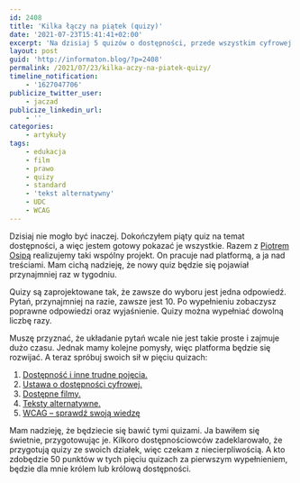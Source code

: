 ```yaml
---
id: 2408
title: 'Kilka łączy na piątek (quizy)'
date: '2021-07-23T15:41:41+02:00'
excerpt: 'Na dzisiaj 5 quizów o dostępności, przede wszystkim cyfrowej. Na końcu obietnica uznania za króla lub królową.'
layout: post
guid: 'http://informaton.blog/?p=2408'
permalink: /2021/07/23/kilka-aczy-na-piatek-quizy/
timeline_notification:
    - '1627047706'
publicize_twitter_user:
    - jaczad
publicize_linkedin_url:
    - ''
categories:
    - artykuły
tags:
    - edukacja
    - film
    - prawo
    - quizy
    - standard
    - 'tekst alternatywny'
    - UDC
    - WCAG
---
```


Dzisiaj nie mogło być inaczej. Dokończyłem piąty quiz na temat dostępności, a więc jestem gotowy pokazać je wszystkie. Razem z [Piotrem Osipą](https://www.sulimo.pl) realizujemy taki wspólny projekt. On pracuje nad platformą, a ja nad treściami. Mam cichą nadzieję, że nowy quiz będzie się pojawiał przynajmniej raz w tygodniu.

Quizy są zaprojektowane tak, że zawsze do wyboru jest jedna odpowiedź. Pytań, przynajmniej na razie, zawsze jest 10. Po wypełnieniu zobaczysz poprawne odpowiedzi oraz wyjaśnienie. Quizy można wypełniać dowolną liczbę razy.

Muszę przyznać, że układanie pytań wcale nie jest takie proste i zajmuje dużo czasu. Jednak mamy kolejne pomysły, więc platforma będzie się rozwijać. A teraz spróbuj swoich sił w pięciu quizach:

1. [Dostępność i inne trudne pojęcia.](https://deklaracja-dostepnosci.info/quiz/show?id=5)
2. [Ustawa o dostępności cyfrowej.](https://deklaracja-dostepnosci.info/quiz/show?id=4)
3. [Dostępne filmy.](https://deklaracja-dostepnosci.info/quiz/show?id=3)
4. [Teksty alternatywne.](https://deklaracja-dostepnosci.info/quiz/show?id=2)
5. [WCAG – sprawdź swoją wiedzę](https://deklaracja-dostepnosci.info/quiz/show?id=1)

Mam nadzieję, że będziecie się bawić tymi quizami. Ja bawiłem się świetnie, przygotowując je. Kilkoro dostępnościowców zadeklarowało, że przygotują quizy ze swoich działek, więc czekam z niecierpliwością. A kto zdobędzie 50 punktów w tych pięciu quizach za pierwszym wypełnieniem, będzie dla mnie królem lub królową dostępności.